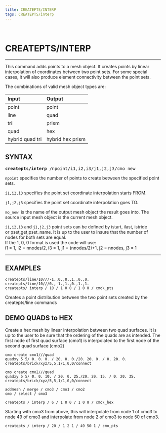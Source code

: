 ```yaml
---
title: CREATEPTS/INTERP
tags: CREATEPTS/interp 
---
```


 
# CREATEPTS/INTERP  

-----------


 This command adds points to a mesh object. It creates points by linear interpolation of coordinates between two point sets. For some special cases, it will also produce element connectivity between the point sets.


 The combinations of valid mesh object types are:

 
| Input  | Output  |
| :--- | :--- |
| point | point | 
| line  | quad  |
| tri  | prism  |
| quad | hex |
| hybrid quad tri | hybrid hex prism  |


 
## SYNTAX

<pre>
<b>createpts/interp</b> /npoint/i1,i2,i3/j1,j2,j3/cmo_new
</pre>


`npoint` specifies the number of points to create between the specified point sets.


`i1,i2,i3` specifies the point set coordinate interpolation starts FROM.


`j1,j2,j3` specifies the point set coordinate interpolation goes TO.


`mo_new`  is the name of the output mesh object the result goes into. The source input mesh object is the current mesh object.


`i1,i2,i3` and `j1,j2,j3` point sets can be defined by istart, ilast, istride or pset,get,pset_name.
 It is up to the user to insure that the number of nodes for both sets are equal. 
<br>
 If the 1, 0, 0 format is used the code will use:
<br>
 i1 = 1, i2 = nnodes/2, i3 = 1, j1 = (nnodes/2)+1, j2 = nnodes, j3 = 1

 
<hr>

## EXAMPLES

```
createpts/line/10///-1.,0.,0.,1.,0.,0.
createpts/line/10///0.,-1.,1.,0.,1.,1.
createpts/ interp / 10 / 1 0 0 / 1 0 0 / cmo\_pts
```
Creates a point distribution between the two point sets created by the createpts/line commands


  

## DEMO QUADS to HEX

  Create a hex mesh by linear interpolation between two quad surfaces.
  It is up to the user to be sure that the ordering of the quads are
  as intended. The first node of first quad surface (cmo1) is
  interpolated to the first node of the second quad surface (cmo2)

  
```
cmo create cmo1///quad
quadxy 5 5/ 0. 0. 0. / 20. 0. 0./20. 20. 0. / 0. 20. 0.
createpts/brick/xyz/5,5,1/1,0,0/connect

cmo create cmo2///quad
quadxy 5 5/ 0. 0. 10. / 20. 0. 25./20. 20. 15. / 0. 20. 35.
createpts/brick/xyz/5,5,1/1,0,0/connect

addmesh / merge / cmo3 / cmo1 / cmo2
cmo / select / cmo3

createpts / interp / 6 / 1 0 0 / 1 0 0 / cmo\_hex
```

Starting with cmo3 from above, this will interpolate from node 1 of cmo3 to node 49 of cmo3 and interpolate from node 2 of cmo3 to node 50 of cmo3.

```
createpts / interp / 20 / 1 2 1 / 49 50 1 / cmo_pts
```
  

  

